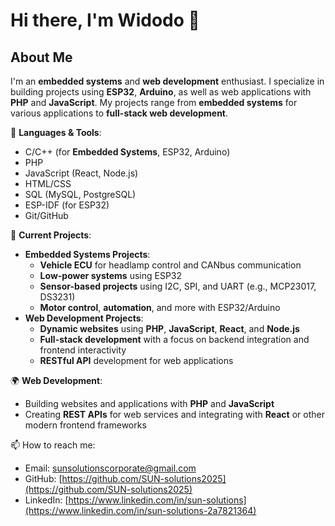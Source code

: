 # Hi there, I'm Widodo 👋

## About Me
I'm an **embedded systems** and **web development** enthusiast. I specialize in building projects using **ESP32**, **Arduino**, as well as web applications with **PHP** and **JavaScript**. My projects range from **embedded systems** for various applications to **full-stack web development**.

🔧 **Languages & Tools**:
- C/C++ (for **Embedded Systems**, ESP32, Arduino)
- PHP
- JavaScript (React, Node.js)
- HTML/CSS
- SQL (MySQL, PostgreSQL)
- ESP-IDF (for ESP32)
- Git/GitHub

🎯 **Current Projects**:
- **Embedded Systems Projects**: 
  - **Vehicle ECU** for headlamp control and CANbus communication
  - **Low-power systems** using ESP32
  - **Sensor-based projects** using I2C, SPI, and UART (e.g., MCP23017, DS3231)
  - **Motor control**, **automation**, and more with ESP32/Arduino
- **Web Development Projects**:
  - **Dynamic websites** using **PHP**, **JavaScript**, **React**, and **Node.js**
  - **Full-stack development** with a focus on backend integration and frontend interactivity
  - **RESTful API** development for web applications

🌍 **Web Development**:
- Building websites and applications with **PHP** and **JavaScript**
- Creating **REST APIs** for web services and integrating with **React** or other modern frontend frameworks

📫 How to reach me:
- Email: sunsolutionscorporate@gmail.com
- GitHub: [https://github.com/SUN-solutions2025](https://github.com/SUN-solutions2025)
- LinkedIn: [https://www.linkedin.com/in/sun-solutions](https://www.linkedin.com/in/sun-solutions-2a7821364)
